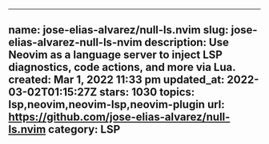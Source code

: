 
  ---
  name:  jose-elias-alvarez/null-ls.nvim
  slug: jose-elias-alvarez-null-ls-nvim
  description: Use Neovim as a language server to inject LSP diagnostics, code actions, and more via Lua.
  created: Mar 1, 2022 11:33 pm
  updated_at: 2022-03-02T01:15:27Z
  stars: 1030
  topics: lsp,neovim,neovim-lsp,neovim-plugin
  url: https://github.com/jose-elias-alvarez/null-ls.nvim
  category: LSP
  ---
	